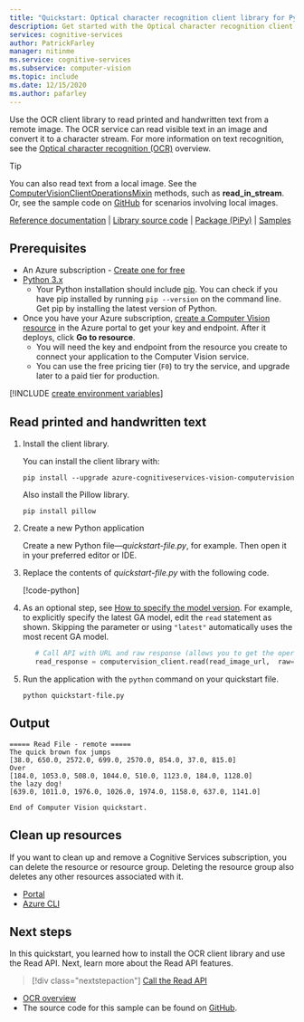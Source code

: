 ```yaml
---
title: "Quickstart: Optical character recognition client library for Python"
description: Get started with the Optical character recognition client library for Python with this quickstart.
services: cognitive-services
author: PatrickFarley
manager: nitinme
ms.service: cognitive-services
ms.subservice: computer-vision
ms.topic: include
ms.date: 12/15/2020
ms.author: pafarley
---
```


<a name="HOLTop"></a>

Use the OCR client library to read printed and handwritten text from a remote image. The OCR service can read visible text in an image and convert it to a character stream. For more information on text recognition, see the [Optical character recognition (OCR)](../../overview-ocr.md) overview.

> [!TIP]
> You can also read text from a local image. See the [ComputerVisionClientOperationsMixin](/python/api/azure-cognitiveservices-vision-computervision/azure.cognitiveservices.vision.computervision.operations.computervisionclientoperationsmixin) methods, such as **read_in_stream**. Or, see the sample code on [GitHub](https://github.com/Azure-Samples/cognitive-services-quickstart-code/blob/master/python/ComputerVision/ComputerVisionQuickstart.py) for scenarios involving local images.

[Reference documentation](/python/api/azure-cognitiveservices-vision-computervision/azure.cognitiveservices.vision.computervision) | [Library source code](https://github.com/Azure/azure-sdk-for-python/tree/master/sdk/cognitiveservices/azure-cognitiveservices-vision-computervision) | [Package (PiPy)](https://pypi.org/project/azure-cognitiveservices-vision-computervision/) | [Samples](/samples/browse/?products=azure&terms=computer-vision)

## Prerequisites

* An Azure subscription - [Create one for free](https://azure.microsoft.com/free/cognitive-services/)
* [Python 3.x](https://www.python.org/)
  * Your Python installation should include [pip](https://pip.pypa.io/en/stable/). You can check if you have pip installed by running `pip --version` on the command line. Get pip by installing the latest version of Python.
* Once you have your Azure subscription, <a href="https://portal.azure.com/#create/Microsoft.CognitiveServicesComputerVision"  title="Create a Computer Vision resource"  target="_blank">create a Computer Vision resource</a> in the Azure portal to get your key and endpoint. After it deploys, click **Go to resource**.
    * You will need the key and endpoint from the resource you create to connect your application to the Computer Vision service.
    * You can use the free pricing tier (`F0`) to try the service, and upgrade later to a paid tier for production.



[!INCLUDE [create environment variables](../environment-variables.md)]

## Read printed and handwritten text

1. Install the client library.

    You can install the client library with:

    ```console
    pip install --upgrade azure-cognitiveservices-vision-computervision
    ```

    Also install the Pillow library.

    ```console
    pip install pillow
    ```

1. Create a new Python application

    Create a new Python file&mdash;*quickstart-file.py*, for example. Then open it in your preferred editor or IDE.

1. Replace the contents of *quickstart-file.py* with the following code.

   [!code-python[](~/cognitive-services-quickstart-code/python/ComputerVision/ComputerVisionQuickstart-single.py?name=snippet_single)]

1. As an optional step, see [How to specify the model version](../../how-to/call-read-api.md#determine-how-to-process-the-data-optional). For example, to explicitly specify the latest GA model, edit the `read` statement as shown. Skipping the parameter or using `"latest"` automatically uses the most recent GA model.

   ```python
      # Call API with URL and raw response (allows you to get the operation location)
      read_response = computervision_client.read(read_image_url,  raw=True, model_version="2022-04-30")
   ```

1. Run the application with the `python` command on your quickstart file.

   ```console
   python quickstart-file.py
   ```



## Output

```console
===== Read File - remote =====
The quick brown fox jumps
[38.0, 650.0, 2572.0, 699.0, 2570.0, 854.0, 37.0, 815.0]
Over
[184.0, 1053.0, 508.0, 1044.0, 510.0, 1123.0, 184.0, 1128.0]
the lazy dog!
[639.0, 1011.0, 1976.0, 1026.0, 1974.0, 1158.0, 637.0, 1141.0]

End of Computer Vision quickstart.
```



## Clean up resources

If you want to clean up and remove a Cognitive Services subscription, you can delete the resource or resource group. Deleting the resource group also deletes any other resources associated with it.

* [Portal](../../../cognitive-services-apis-create-account.md#clean-up-resources)
* [Azure CLI](../../../cognitive-services-apis-create-account-cli.md#clean-up-resources)


## Next steps

In this quickstart, you learned how to install the OCR client library and use the Read API. Next, learn more about the Read API features.

> [!div class="nextstepaction"]
>[Call the Read API](../../how-to/call-read-api.md)

* [OCR overview](../../overview-ocr.md)
* The source code for this sample can be found on [GitHub](https://github.com/Azure-Samples/cognitive-services-quickstart-code/blob/master/python/ComputerVision/ComputerVisionQuickstart.py).
